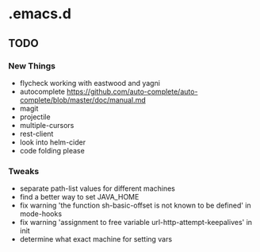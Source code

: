 # .emacs.d

## TODO

### New Things
- flycheck working with eastwood and yagni
- autocomplete  https://github.com/auto-complete/auto-complete/blob/master/doc/manual.md
- magit
- projectile
- multiple-cursors
- rest-client
- look into helm-cider
- code folding please

### Tweaks
- separate path-list values for different machines
- find a better way to set JAVA_HOME
- fix warning 'the function sh-basic-offset is not known to be defined' in mode-hooks
- fix warning 'assignment to free variable url-http-attempt-keepalives' in init
- determine what exact machine for setting vars

